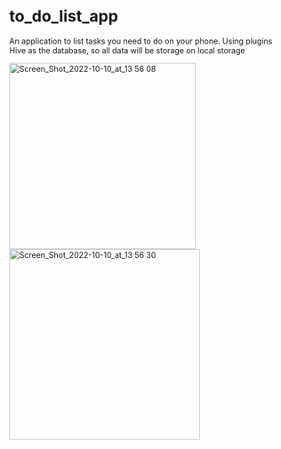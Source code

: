 # to_do_list_app

An application to list tasks you need to do on your phone.
Using plugins Hive as the database, so all data will be storage on local storage

<img width="335" alt="Screen_Shot_2022-10-10_at_13 56 08" src="https://user-images.githubusercontent.com/104771549/194861463-e82ef0f4-8fa8-4fcd-aa49-4d134db3b059.png">

<img width="343" alt="Screen_Shot_2022-10-10_at_13 56 30" src="https://user-images.githubusercontent.com/104771549/194861473-cca396ba-7190-4e18-b0dd-33dfdf82cf50.png">
